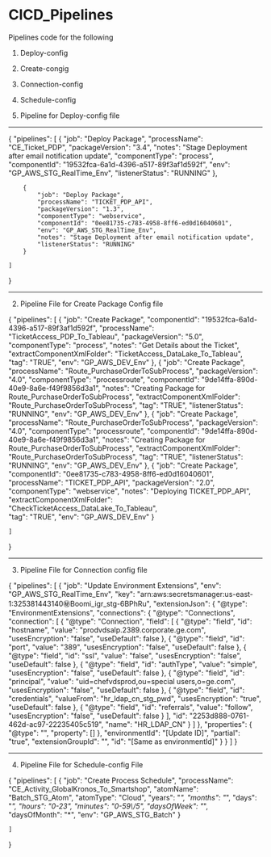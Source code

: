 # CICD_Pipelines

Pipelines code for the following

  1. Deploy-config
  2. Create-congig
  3. Connection-config
  4. Schedule-config




1.   Pipeline for Deploy-config file
-------------------------------------------

{
	"pipelines": [
		{
			"job": "Deploy Package",
			"processName": "CE_Ticket_PDP",
			"packageVersion": "3.4",
			"notes": "Stage Deployment after email notification update",
			"componentType": "process",
			"componentId": "19532fca-6a1d-4396-a517-89f3af1d592f",
			"env": "GP_AWS_STG_RealTime_Env", 
			"listenerStatus": "RUNNING"
		},

		{
			"job": "Deploy Package",
			"processName": "TICKET_PDP_API",
			"packageVersion": "1.3",
			"componentType": "webservice",
			"componentId": "0ee81735-c783-4958-8ff6-ed0d16040601",
			"env": "GP_AWS_STG_RealTime_Env", 
			"notes": "Stage Deployment after email notification update",
			"listenerStatus": "RUNNING"
		}
	
	]
}

-------------------------------------------------------------------------------------------

2.  Pipeline File for Create Package Config file


{
	"pipelines": [
		{
			"job": "Create Package",
			"componentId": "19532fca-6a1d-4396-a517-89f3af1d592f",
			"processName": "TicketAccess_PDP_To_Tableau",
			"packageVersion": "5.0",
			"componentType": "process",
			"notes": "Get Details about the Ticket",
			"extractComponentXmlFolder": "TicketAccess_DataLake_To_Tableau",
			"tag": "TRUE",
			"env": "GP_AWS_DEV_Env"
		},
        {
			"job": "Create Package",
			"processName": "Route_PurchaseOrderToSubProcess",
			"packageVersion": "4.0",
			"componentType": "processroute",
			"componentId": "9de14ffa-890d-40e9-8a6e-f49f9856d3a1",
			"notes": "Creating Package for Route_PurchaseOrderToSubProcess",
			"extractComponentXmlFolder": "Route_PurchaseOrderToSubProcess",
			"tag": "TRUE",
			"listenerStatus": "RUNNING",
			"env": "GP_AWS_DEV_Env"
		},
    {
			"job": "Create Package",
			"processName": "Route_PurchaseOrderToSubProcess",
			"packageVersion": "4.0",
			"componentType": "processroute",
			"componentId": "9de14ffa-890d-40e9-8a6e-f49f9856d3a1",
			"notes": "Creating Package for Route_PurchaseOrderToSubProcess",
			"extractComponentXmlFolder": "Route_PurchaseOrderToSubProcess",
			"tag": "TRUE",
			"listenerStatus": "RUNNING",
			"env": "GP_AWS_DEV_Env"
		},
		{
            "job": "Create Package",
            "componentId": "0ee81735-c783-4958-8ff6-ed0d16040601",
            "processName": "TICKET_PDP_API",
            "packageVersion": "2.0",
            "componentType": "webservice",
            "notes": "Deploying  TICKET_PDP_API",
            "extractComponentXmlFolder": "CheckTicketAccess_DataLake_To_Tableau",	
            "tag": "TRUE",
            "env": "GP_AWS_DEV_Env"
        }
		
	]
}

------------------------------------------------------------------------------------------------------

 3. Pipeline File for Connection config file
 
 
 {
	"pipelines": [
		{
			"job": "Update Environment Extensions",
			"env": "GP_AWS_STG_RealTime_Env",
			"key": "arn:aws:secretsmanager:us-east-1:325381443140:secret:Boomi_igr_stg-6BPhRu",
			"extensionJson": {
				"@type": "EnvironmentExtensions",
				"connections": {
					"@type": "Connections",
					"connection": [
						{
							"@type": "Connection",
							"field": [
								{
									"@type": "field",
									"id": "hostname",
									"value": "prodvdsalp.2389.corporate.ge.com",
									"usesEncryption": "false",
									"useDefault": false
								},
								{
									"@type": "field",
									"id": "port",
									"value": "389",
									"usesEncryption": "false",
									"useDefault": false
								},
								{
									"@type": "field",
									"id": "ssl",
									"value": "false",
									"usesEncryption": "false",
									"useDefault": false
								},
								{
									"@type": "field",
									"id": "authType",
									"value": "simple",
									"usesEncryption": "false",
									"useDefault": false
								},
								{
									"@type": "field",
									"id": "principal",
									"value": "uid=chefvdsprod,ou=special users,o=ge.com",
									"usesEncryption": "false",
									"useDefault": false
								},
								{
									"@type": "field",
									"id": "credentials",
									"valueFrom": "hr_ldap_cn_stg_pwd",
									"usesEncryption": "true",
									"useDefault": false
								},
								{
									"@type": "field",
									"id": "referrals",
									"value": "follow",
									"usesEncryption": "false",
									"useDefault": false
								}
							],
							"id": "2253d888-0761-462d-ac97-22235405c519",
							"name": "HR_LDAP_CN"
						}
					]
				},
				"properties": {
					"@type": "",
					"property": []
				},
				"environmentId": "[Update ID]",
				"partial": "true",
				"extensionGroupId": "",
				"id": "[Same as environmentId]"
			}
		}
	]
}

-----------------------------------------------------------------------------------------------------------


 4.  Pipeline File for Schedule-config File
 
 {
    "pipelines": [
		{
            "job": "Create Process Schedule",
            "processName": "CE_Activity_GlobalKronos_To_Smartshop",
            "atomName": "Batch_STG_Atom",
            "atomType": "Cloud",
            "years": "*",
            "months": "*",
            "days": "*",
            "hours": "0-23",
            "minutes": "0-59\\/5",
            "daysOfWeek": "*",
            "daysOfMonth": "*",
            "env": "GP_AWS_STG_Batch"
        }
		
    ]
}
